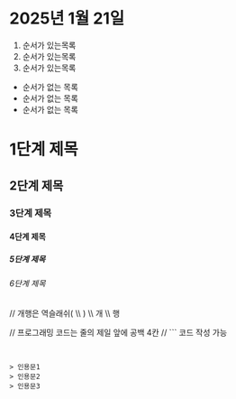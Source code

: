 # 2025년 1월 21일

1. 순서가 있는목록
2. 순서가 있는목록
3. 순서가 있는목록

- 순서가 없는 목록
- 순서가 없는 목록
- 순서가 없는 목록

# 1단계 제목
## 2단계 제목
### 3단계 제목
#### 4단계 제목
##### 5단계 제목
###### 6단계 제목

// 개행은 역슬래쉬( \\\ )
\\\ 개
\\\ 행

// 프로그래밍 코드는 줄의 제일 앞에 공백 4칸
// ``` 코드 작성 가능
``` System.out.println("Hello");


> 인용문1
> 인용문2
> 인용문3
